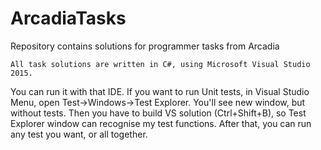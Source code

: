 # ArcadiaTasks
Repository contains solutions for programmer tasks from Arcadia
	
	All task solutions are written in C#, using Microsoft Visual Studio 2015.
You can run it with that IDE. If you want to run Unit tests, in Visual Studio Menu, 
 open Test->Windows->Test Explorer. You'll see new window, but without tests. Then you have to build 
 VS solution (Ctrl+Shift+B), so Test Explorer window can recognise my test functions. After that, you can run 
 any test you want, or all together.

